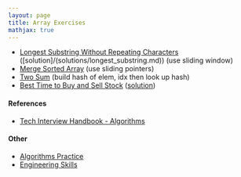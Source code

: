 ```yaml
---
layout: page
title: Array Exercises
mathjax: true
---
```


* [Longest Substring Without Repeating Characters](https://leetcode.com/problems/longest-substring-without-repeating-characters/) ([solution]/(solutions/longest_substring.md)) (use sliding window)
* [Merge Sorted Array](https://leetcode.com/problems/merge-sorted-array/) (use sliding pointers)
* [Two Sum](https://leetcode.com/problems/two-sum/) (build hash of elem, idx then look up hash)
* [Best Time to Buy and Sell Stock](https://leetcode.com/problems/best-time-to-buy-and-sell-stock/) ([solution](solution/best_time_to_buy_and_sell_stock.md))

#### References
* [Tech Interview Handbook - Algorithms](https://www.techinterviewhandbook.org/algorithms/study-cheatsheet/)

#### Other
* [Algorithms Practice](algorithms_practice.md)
* [Engineering Skills](../engineering_skills.md)